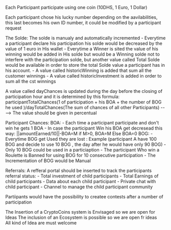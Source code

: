 Each Participant participate using one coin (10DHS, 1 Euro, 1 Dollar)

Each participant chose his lucky number depending on the aavilabilities, this last becomes his own ID number, it could be modified by a participant request

The Solde: The solde is manualy and automatically incremented 
      - Everytime a participant declare his participation his solde would be decreased by the value of 1 euro in His wallet
      - Everytime a Winner is sited the value of his winning would be added in His solde but would be a Winning solde not to interfere with the participation solde, but another value called Total Solde would be available in order to store the total Solde value a participant has in his account.
      - A value called historicWinning is added that sum all the customer winnings
      - A value called historicInvestment is added in order to sum all the cst winnings 

A value called dayChances is updated during the day before the closing of participation hour and it is determined by this formula:
      participantTotalChances(1 of participation + his BOA + the number of BOG he used )/dayTotalChances(The sum of chances of all other Participants) ----> The value should be given in percentual 

Participant Chances:
      BOA:
          - Each time a participant participate and don't win he gets 1 BOA 
          - In case the participant Win his BOA get decresead this way:
                ||amountEarned/10||-BOA=M
                if M>0, BOA=M Else BOA=0
      BOG:
          - Everytime BOG get Used they are lost : Example (participant A have 100 BOG and decide to use 10 BOG , the day after he would have only 90 BOG)
          - Only 10 BOG could be used in a particiaption
          - The participant Who win a Roulette is Banned for using BOG for 10 consecutive participation
          - The Incrementation of BOG would be Manual

Referrals:
A refferal portal should be inserted to track the participants referral status:
          - Total investment of child participants
          - Total Earnings of child participants 
          - Data about each child participant 
          - Private chat with child participant
          - Channel to manage the child participant community

Partiipants would have the possibility to createe contests after a number of participation 
           
The Insertion of a CryptoCoins system is Envisaged so we are open for Ideas
The inclusion of an Ecosystem is possible so we are open fr ideas    
All kind of Idea are must welcome 


        
